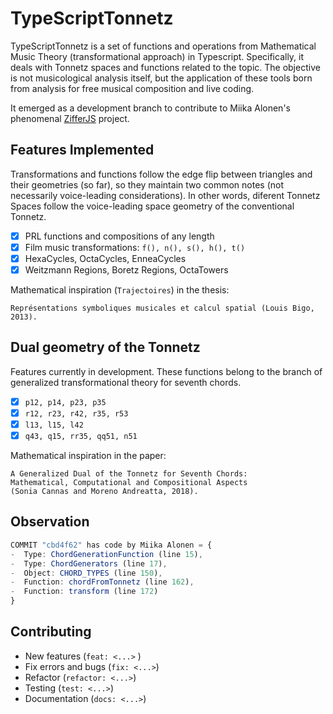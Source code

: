 # TypeScriptTonnetz

TypeScriptTonnetz is a set of functions and operations from Mathematical Music Theory (transformational approach) in Typescript. Specifically, it deals with Tonnetz spaces and functions related to the topic.
The objective is not musicological analysis itself, but the application of these tools born from analysis for free musical composition and live coding.

It emerged as a development branch to contribute to Miika Alonen's phenomenal [ZifferJS](https://github.com/amiika/zifferjs) project.

## Features Implemented

Transformations and functions follow the edge flip between triangles and their geometries (so far), so they maintain two common notes (not necessarily voice-leading considerations). In other words, diferent Tonnetz Spaces follow the voice-leading space geometry of the conventional Tonnetz.

-   [x] PRL functions and compositions of any length
-   [x] Film music transformations: `f(), n(), s(), h(), t()`
-   [x] HexaCycles, OctaCycles, EnneaCycles
-   [x] Weitzmann Regions, Boretz Regions, OctaTowers

Mathematical inspiration (`Trajectoires`) in the thesis:
```
Représentations symboliques musicales et calcul spatial (Louis Bigo, 2013).
```

## Dual geometry of the Tonnetz

Features currently in development. These functions belong to the branch of generalized transformational theory for seventh chords.

-   [x] `p12, p14, p23, p35`
-   [x] `r12, r23, r42, r35, r53`
-   [x] `l13, l15, l42`
-   [x] `q43, q15, rr35, qq51, n51`

Mathematical inspiration in the paper:

```
A Generalized Dual of the Tonnetz for Seventh Chords:
Mathematical, Computational and Compositional Aspects
(Sonia Cannas and Moreno Andreatta, 2018).
```

## Observation

```ts
COMMIT "cbd4f62" has code by Miika Alonen = {
-  Type: ChordGenerationFunction (line 15),
-  Type: ChordGenerators (line 17),
-  Object: CHORD_TYPES (line 150),
-  Function: chordFromTonnetz (line 162),
-  Function: transform (line 172)
}
```
## Contributing

-  New features (`feat: <...>` )
-  Fix errors and bugs (`fix: <...>`)
-  Refactor (`refactor: <...>`)
-  Testing (`test: <...>`)
-  Documentation (`docs: <...>`)
